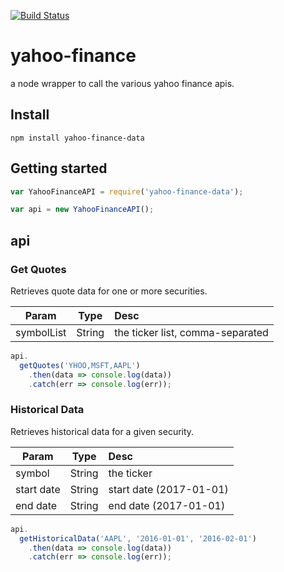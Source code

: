 [![Build Status](https://travis-ci.org/stephanepericat/yahoo-finance.svg?branch=master)](https://travis-ci.org/stephanepericat/yahoo-finance)

# yahoo-finance

a node wrapper to call the various yahoo finance apis.

## Install

```shell
npm install yahoo-finance-data
```

## Getting started

```js
var YahooFinanceAPI = require('yahoo-finance-data');

var api = new YahooFinanceAPI();
```

<!-- ## Get Headlines

You can get news headlines for multiple tickers. -->

<!-- ```js
api
  .getHeadlines('AAPL,YHOO,MSFT')
  .then(function(res) {
    console.log("HEADLINES ?", res.headlines);
  })
```

## Get quote

```js
api
  .getQuote('AAPL')
  .then(function(res) {
    console.log("QUOTE ?", res.quote);
  });
``` -->
## api

### Get Quotes

Retrieves quote data for one or more securities.

| Param        | Type    | Desc  |
| ------------ |:-------:| :---- |
| symbolList   | String  | the ticker list, comma-separated |

```js
api.
  getQuotes('YHOO,MSFT,AAPL')
    .then(data => console.log(data))
    .catch(err => console.log(err));
```

### Historical Data

Retrieves historical data for a given security.

| Param        | Type    | Desc  |
| ------------ |:-------:| :---- |
| symbol       | String  | the ticker |
| start date   | String  | start date (2017-01-01) |
| end date     | String  | end date (2017-01-01) |

```js
api.
  getHistoricalData('AAPL', '2016-01-01', '2016-02-01')
    .then(data => console.log(data))
    .catch(err => console.log(err));
```

<!-- ## Ticker Search

```js
api.
  ticker('Apple')
  .then(function(res) {
    console.log("TICKER ?", res.search, res.results);
  });
``` -->
